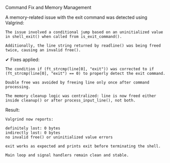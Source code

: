 Command Fix and Memory Management

A memory-related issue with the exit command was detected using Valgrind:

    The issue involved a conditional jump based on an uninitialized value in shell_exit() when called from is_exit_command().

    Additionally, the line string returned by readline() was being freed twice, causing an invalid free().

✔ Fixes applied:

    The condition if (ft_strcmp(line[0], "exit")) was corrected to if (ft_strcmp(line[0], "exit") == 0) to properly detect the exit command.

    Double free was avoided by freeing line only once after command processing.

    The memory cleanup logic was centralized: line is now freed either inside cleanup() or after process_input_line(), not both.

Result:

    Valgrind now reports:

    definitely lost: 0 bytes
    indirectly lost: 0 bytes
    no invalid free() or uninitialized value errors

    exit works as expected and prints exit before terminating the shell.

    Main loop and signal handlers remain clean and stable.


